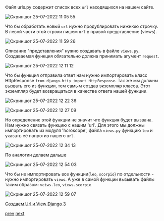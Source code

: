 Файл urls.py содержит список всех `url` находящихся на нашем сайте.<br>

![Скриншот 25-07-2022 11 05 55](https://user-images.githubusercontent.com/84935915/180728977-365b94d4-cc2c-44ec-b9ce-08a4ee51d061.png)<br>

Что бы обработать новый `url` нужно продублировать нижнюю строчку. В левой части этой строки пишем `url` в правой представление (views).

![Скриншот 25-07-2022 11 59 26](https://user-images.githubusercontent.com/84935915/180739202-aa02272f-a0ed-4d10-a12f-6476275d3513.png)<br>

Описание "представления" нужно создавать в файле `views.py`. Создаваемая функция обязательно должна принимать агумент `request`.<br>

![Скриншот 25-07-2022 12 11 12](https://user-images.githubusercontent.com/84935915/180741542-b4faa9e8-7d5e-4c9f-a059-2f786226e158.png)<br>

Что бы функция отправила ответ нам нужно импортировать класс HttpResponse `from django.http import HttpResponse`. Так же мы должны вызвать его из функции,
тем самым создав экземпляр класса. Этот экземпляр будет возвращаться в качестве ответа нашей функции.<br>

![Скриншот 25-07-2022 12 22 36](https://user-images.githubusercontent.com/84935915/180743920-29b7c0fb-5f69-40ba-94f1-e8a00a59da03.png)

![Скриншот 25-07-2022 12 27 09](https://user-images.githubusercontent.com/84935915/180744927-9ed15229-38a7-491c-b4eb-499eb6c31495.png)

Но определение этой функции не значит что функция будет вызвана. Нам нужно связать функцию с нашим 'url'.
Для этого мы должны импортировать из модуля 'horoscope', файла `views.py` функцию `leo` и указать её напротив нашего `url`.<br>

![Скриншот 25-07-2022 12 34 13](https://user-images.githubusercontent.com/84935915/180746375-37324466-98e6-4c00-92dc-340bc34ef0ac.png)

По аналогии делаем дальше

![Скриншот 25-07-2022 12 54 03](https://user-images.githubusercontent.com/84935915/180750160-1a9e7112-e00e-4a44-9e1b-84d05950ebcd.png)

Что бы не импортировать все функции(`leo`, `scorpio`) по отдельности - нужно импортировать `views`. А уже в самой функции вызывать файлы таким образом: `veiws.leo`, `views.scorpio`.<br>

![Скриншот 25-07-2022 12 59 07](https://user-images.githubusercontent.com/84935915/180751072-b651f2bf-8985-402e-9d8e-746f87bc7bbb.png)

[Создаем Url и View Django 3](https://www.youtube.com/watch?v=wryxuhcgsjA&list=PLQAt0m1f9OHvGM7Y7jAQP8TKbBd3up4K2&index=10)

[prev]() [next]()


